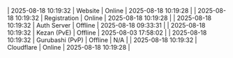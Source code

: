 | 2025-08-18 10:19:32 | Website | Online | 2025-08-18 10:19:28 |
| 2025-08-18 10:19:32 | Registration | Online | 2025-08-18 10:19:28 |
| 2025-08-18 10:19:32 | Auth Server | Offline | 2025-08-18 09:33:31 |
| 2025-08-18 10:19:32 | Kezan (PvE) | Offline | 2025-08-03 17:58:02 |
| 2025-08-18 10:19:32 | Gurubashi (PvP) | Offline | N/A |
| 2025-08-18 10:19:32 | Cloudflare | Online | 2025-08-18 10:19:28 |
